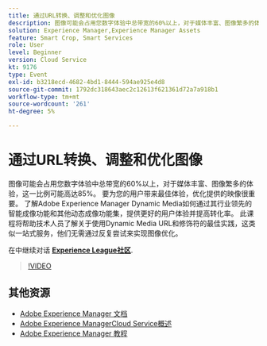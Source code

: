 ```yaml
---
title: 通过URL转换、调整和优化图像
description: 图像可能会占用您数字体验中总带宽的60%以上，对于媒体丰富、图像繁多的体验，这一比例可能高达85%。 要为您的用户带来最佳体验，优化提供的映像很重要。 了解Adobe Experience Manager Dynamic Media如何通过其行业领先的智能成像功能和其他动态成像功能集，提供更好的用户体验并提高转化率。 此课程将帮助技术人员了解关于使用Dynamic Media URL和修饰符的最佳实践，这类似一站式服务，他们无需通过反复尝试来实现图像优化。
solution: Experience Manager,Experience Manager Assets
feature: Smart Crop, Smart Services
role: User
level: Beginner
version: Cloud Service
kt: 9176
type: Event
exl-id: b3218ecd-4682-4bd1-8444-594ae925e4d8
source-git-commit: 1792dc318643aec2c12613f621361d72a7a918b1
workflow-type: tm+mt
source-wordcount: '261'
ht-degree: 5%

---
```


# 通过URL转换、调整和优化图像

图像可能会占用您数字体验中总带宽的60%以上，对于媒体丰富、图像繁多的体验，这一比例可能高达85%。 要为您的用户带来最佳体验，优化提供的映像很重要。 了解Adobe Experience Manager Dynamic Media如何通过其行业领先的智能成像功能和其他动态成像功能集，提供更好的用户体验并提高转化率。 此课程将帮助技术人员了解关于使用Dynamic Media URL和修饰符的最佳实践，这类似一站式服务，他们无需通过反复尝试来实现图像优化。

在中继续对话 **[Experience League社区](https://adobe.ly/3F58miP)**.

>[!VIDEO](https://video.tv.adobe.com/v/337847/?quality=12&learn=on&hidetitle=true)

## 其他资源

- [Adobe Experience Manager 文档](https://experienceleague.adobe.com/docs/experience-manager-cloud-service.html)
- [Adobe Experience ManagerCloud Service概述](https://experienceleague.adobe.com/docs/experience-manager-cloud-service/overview/home.html)
- [Adobe Experience Manager 教程](https://experienceleague.adobe.com/docs/experience-manager-tutorials.html)
